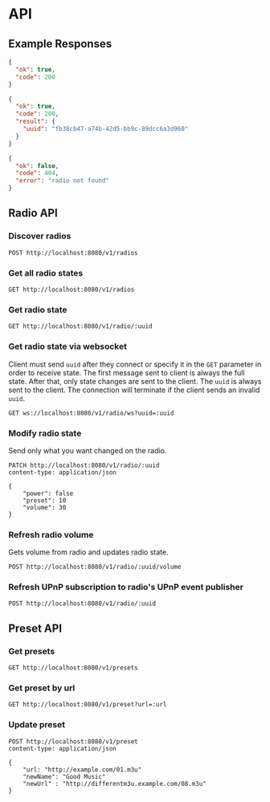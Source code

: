 # API

## Example Responses

```json
{
  "ok": true,
  "code": 200
}
```

```json
{
  "ok": true,
  "code": 200,
  "result": {
    "uuid": "fb38cb47-a74b-42d5-bb9c-89dcc6a3d960"
  }
}
```

```json
{
  "ok": false,
  "code": 404,
  "error": "radio not found"
}
```

## Radio API

### Discover radios

```
POST http://localhost:8080/v1/radios
```

### Get all radio states

```
GET http://localhost:8080/v1/radios
```

### Get radio state

```
GET http://localhost:8080/v1/radio/:uuid
```

### Get radio state via websocket

Client must send `uuid` after they connect or specify it in the `GET` parameter in order to receive state. The first message sent to client is always the full state. After that, only state changes are sent to the client. The `uuid` is always sent to the client. The connection will terminate if the client sends an invalid `uuid`.

```
GET ws://localhost:8080/v1/radio/ws?uuid=:uuid
```

### Modify radio state

Send only what you want changed on the radio.

```
PATCH http://localhost:8080/v1/radio/:uuid
content-type: application/json

{
	"power": false
	"preset": 10
	"volume": 30
}
```

### Refresh radio volume

Gets volume from radio and updates radio state.

```
POST http://localhost:8080/v1/radio/:uuid/volume
```

### Refresh UPnP subscription to radio's UPnP event publisher

```
POST http://localhost:8080/v1/radio/:uuid
```

## Preset API

### Get presets

```
GET http://localhost:8080/v1/presets
```

### Get preset by url

```
GET http://localhost:8080/v1/preset?url=:url
```

### Update preset

```
POST http://localhost:8080/v1/preset
content-type: application/json

{
	"url: "http://example.com/01.m3u"
	"newName": "Good Music"
	"newUrl" : "http://differentm3u.example.com/08.m3u"
}
```
